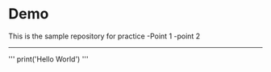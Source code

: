 # Demo
This is the sample repository for practice
-Point 1
-point 2

___

'''
print('Hello World')
'''
